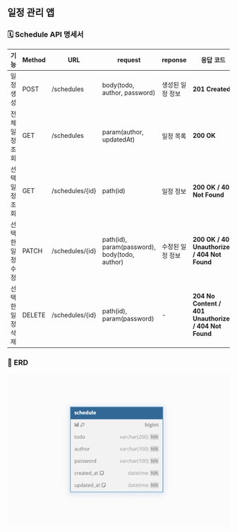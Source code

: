 ## 일정 관리 앱

### 🗓️ Schedule API 명세서

| 기능        | Method | URL        | request                                       | reponse   | 응답 코드                                         |
|-----------|--------|------------|-----------------------------------------------|-----------|-----------------------------------------------|
| 일정 생성     | POST   | /schedules | body(todo, author, password)                  | 생성된 일정 정보 | **201 Created**                               |
| 전체 일정 조회  | GET    | /schedules | param(author, updatedAt)                      | 일정 목록     | **200 OK**                                    |
| 선택 일정 조회  | GET    | /schedules/{id} | path(id)                                      | 일정 정보     | **200 OK / 404 Not Found**                    |
| 선택한 일정 수정 | PATCH  | /schedules/{id} | path(id), param(password), body(todo, author) | 수정된 일정 정보 | **200 OK / 401 Unauthorized / 404 Not Found** |
| 선택한 일정 삭제 | DELETE    | /schedules/{id} | path(id), param(password)                     | -         | **204 No Content / 401 Unauthorized / 404 Not Found**      |


### 🔶 ERD
![schedule_entity.jpeg](src/main/resources/static/images/schedule_entity.jpeg)

